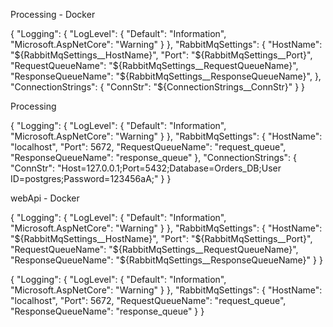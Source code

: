 Processing - Docker

{
    "Logging": {
        "LogLevel": {
            "Default": "Information",
            "Microsoft.AspNetCore": "Warning"
        }
    },
    "RabbitMqSettings": {
        "HostName": "${RabbitMqSettings__HostName}",
        "Port": "${RabbitMqSettings__Port}",
        "RequestQueueName": "${RabbitMqSettings__RequestQueueName}",
        "ResponseQueueName": "${RabbitMqSettings__ResponseQueueName}",
    },
    "ConnectionStrings": {
        "ConnStr": "${ConnectionStrings__ConnStr}"
    }
}

Processing

{
    "Logging": {
        "LogLevel": {
            "Default": "Information",
            "Microsoft.AspNetCore": "Warning"
        }
    },
    "RabbitMqSettings": {
        "HostName": "localhost",
        "Port": 5672,
        "RequestQueueName": "request_queue",
        "ResponseQueueName": "response_queue"
    },
    "ConnectionStrings": {
        "ConnStr": "Host=127.0.0.1;Port=5432;Database=Orders_DB;User ID=postgres;Password=123456aA;"
    }
}





webApi - Docker

{
    "Logging": {
        "LogLevel": {
            "Default": "Information",
            "Microsoft.AspNetCore": "Warning"
        }
    },
    "RabbitMqSettings": {
       "HostName": "${RabbitMqSettings__HostName}",
        "Port": "${RabbitMqSettings__Port}",
        "RequestQueueName": "${RabbitMqSettings__RequestQueueName}",
        "ResponseQueueName": "${RabbitMqSettings__ResponseQueueName}"
    }
}


{
    "Logging": {
        "LogLevel": {
            "Default": "Information",
            "Microsoft.AspNetCore": "Warning"
        }
    },
    "RabbitMqSettings": {
        "HostName": "localhost",
        "Port": 5672,
        "RequestQueueName": "request_queue",
        "ResponseQueueName": "response_queue"
    }
}

